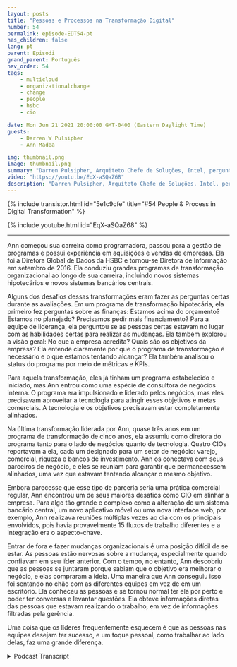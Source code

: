 ```yaml
---
layout: posts
title: "Pessoas e Processos na Transformação Digital"
number: 54
permalink: episode-EDT54-pt
has_children: false
lang: pt
parent: Episodi
grand_parent: Português
nav_order: 54
tags:
    - multicloud
    - organizationalchange
    - change
    - people
    - hsbc
    - cio

date: Mon Jun 21 2021 20:00:00 GMT-0400 (Eastern Daylight Time)
guests:
    - Darren W Pulsipher
    - Ann Madea

img: thumbnail.png
image: thumbnail.png
summary: "Darren Pulsipher, Arquiteto Chefe de Soluções, Intel, pergunta a sua convidada, Ann Madea, ex-CIO do HSBC, para refletir sobre o processo de grandes mudanças transformacionais que ela liderou em organizações."
video: "https://youtu.be/EqX-aSQaZ68"
description: "Darren Pulsipher, Arquiteto Chefe de Soluções, Intel, pergunta a sua convidada, Ann Madea, ex-CIO do HSBC, para refletir sobre o processo de grandes mudanças transformacionais que ela liderou em organizações."
---
```


<div>
{% include transistor.html id="5e1c9cfe" title="#54 People & Process in Digital Transformation" %}

{% include youtube.html id="EqX-aSQaZ68" %}
</div>

---

Ann começou sua carreira como programadora, passou para a gestão de programas e possui experiência em aquisições e vendas de empresas. Ela foi a Diretora Global de Dados da HSBC e tornou-se Diretora de Informação em setembro de 2016. Ela conduziu grandes programas de transformação organizacional ao longo de sua carreira, incluindo novos sistemas hipotecários e novos sistemas bancários centrais.

Alguns dos desafios dessas transformações eram fazer as perguntas certas durante as avaliações. Em um programa de transformação hipotecária, ela primeiro fez perguntas sobre as finanças: Estamos acima do orçamento? Estamos no planejado? Precisamos pedir mais financiamento? Para a equipe de liderança, ela perguntou se as pessoas certas estavam no lugar com as habilidades certas para realizar as mudanças. Ela também explorou a visão geral: No que a empresa acredita? Quais são os objetivos da empresa? Ela entende claramente por que o programa de transformação é necessário e o que estamos tentando alcançar? Ela também analisou o status do programa por meio de métricas e KPIs.

Para aquela transformação, eles já tinham um programa estabelecido e iniciado, mas Ann entrou como uma espécie de consultora de negócios interna. O programa era impulsionado e liderado pelos negócios, mas eles precisavam aproveitar a tecnologia para atingir esses objetivos e metas comerciais. A tecnologia e os objetivos precisavam estar completamente alinhados.

Na última transformação liderada por Ann, quase três anos em um programa de transformação de cinco anos, ela assumiu como diretora do programa tanto para o lado de negócios quanto de tecnologia. Quatro CIOs reportavam a ela, cada um designado para um setor de negócio: varejo, comercial, riqueza e bancos de investimento. Ann os conectava com seus parceiros de negócio, e eles se reuniam para garantir que permanecessem alinhados, uma vez que estavam tentando alcançar o mesmo objetivo.

Embora parecesse que esse tipo de parceria seria uma prática comercial regular, Ann encontrou um de seus maiores desafios como CIO em alinhar a empresa. Para algo tão grande e complexo como a alteração de um sistema bancário central, um novo aplicativo móvel ou uma nova interface web, por exemplo, Ann realizava reuniões múltiplas vezes ao dia com os principais envolvidos, pois havia provavelmente 15 fluxos de trabalho diferentes e a integração era o aspecto-chave.

Entrar de fora e fazer mudanças organizacionais é uma posição difícil de se estar. As pessoas estão nervosas sobre a mudança, especialmente quando confiavam em seu líder anterior. Com o tempo, no entanto, Ann descobriu que as pessoas se juntaram porque sabiam que o objetivo era melhorar o negócio, e elas compraram a ideia. Uma maneira que Ann conseguiu isso foi sentando no chão com as diferentes equipes em vez de em um escritório. Ela conheceu as pessoas e se tornou normal ter ela por perto e poder ter conversas e levantar questões. Ela obteve informações diretas das pessoas que estavam realizando o trabalho, em vez de informações filtradas pela gerência.

Uma coisa que os líderes frequentemente esquecem é que as pessoas nas equipes desejam ter sucesso, e um toque pessoal, como trabalhar ao lado delas, faz uma grande diferença.



<details>
<summary> Podcast Transcript </summary>

<p></p>

</details>
